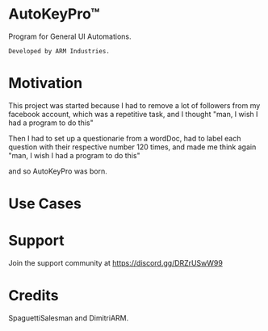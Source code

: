 # AutoKeyPro™
 Program for General UI Automations.

    Developed by ARM Industries.

# Motivation

This project was started because I had to remove a lot of followers from my facebook account,
which was a repetitive task, and I thought "man, I wish I had
a program to do this"

Then I had to set up a questionarie from a wordDoc, had to label each
question with their respective number 120 times, and made me think again
"man, I wish I had a program to do this"

and so AutoKeyPro was born.

# Use Cases


# Support

Join the support community at https://discord.gg/DRZrUSwW99

# Credits

SpaguettiSalesman and DimitriARM.